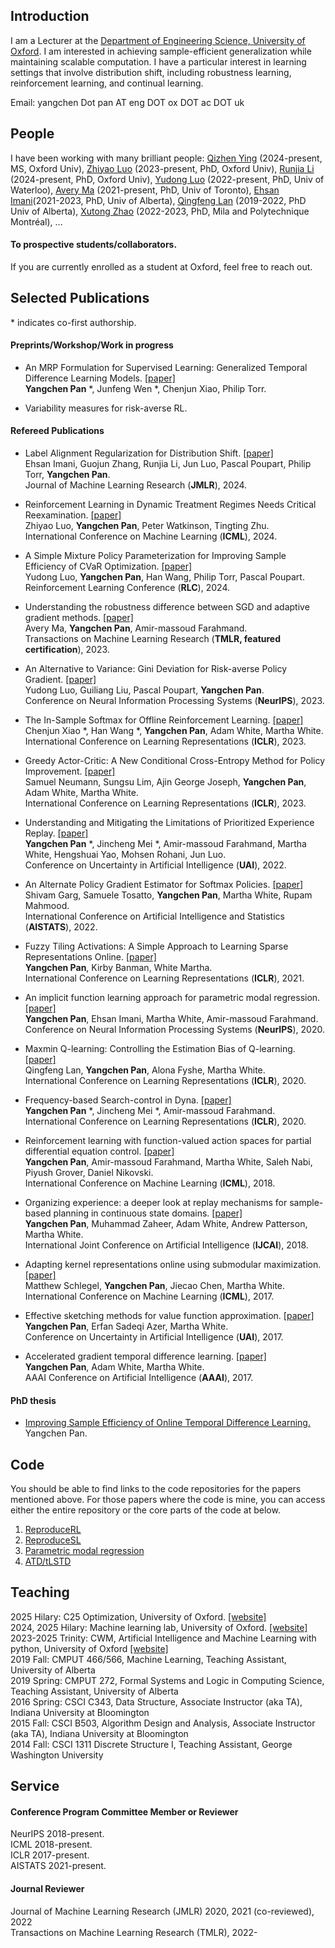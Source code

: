                                          
       
## Introduction

I am a Lecturer at the [Department of Engineering Science, University of Oxford](https://eng.ox.ac.uk/people/yangchen-pan/). I am interested in achieving sample-efficient generalization while maintaining scalable computation. I have a particular interest in learning settings that involve distribution shift, including robustness learning, reinforcement learning, and continual learning.

Email: yangchen Dot pan AT eng DOT ox DOT ac DOT uk
  
## People

I have been working with many brilliant people: [Qizhen Ying]() (2024-present, MS, Oxford Univ), [Zhiyao Luo](https://eng.ox.ac.uk/people/zhiyao-luo/) (2023-present, PhD, Oxford Univ), [Runjia Li]() (2024-present, PhD, Oxford Univ), 
[Yudong Luo](http://miyunluo.com/) (2022-present, PhD, Univ of Waterloo), [Avery Ma](http://averyma.com/) (2021-present, PhD, Univ of Toronto), [Ehsan Imani](https://ehsanei.github.io/)(2021-2023, PhD, Univ of Alberta), [Qingfeng Lan](https://lancelqf.github.io/about/) (2019-2022, PhD Univ of Alberta), [Xutong Zhao](https://tongtongx.github.io/) (2022-2023, PhD, Mila and Polytechnique Montréal), ... 

#### To prospective students/collaborators. 

If you are currently enrolled as a student at Oxford, feel free to reach out. 

## Selected Publications

\* indicates co-first authorship.

#### Preprints/Workshop/Work in progress

- An MRP Formulation for Supervised Learning: Generalized Temporal Difference Learning Models. [[paper]](https://arxiv.org/pdf/2404.15518.pdf)  
  **Yangchen Pan** *, Junfeng Wen *, Chenjun Xiao, Philip Torr.
  
- Variability measures for risk-averse RL. 

#### Refereed Publications

- Label Alignment Regularization for Distribution Shift. [[paper]](https://arxiv.org/abs/2211.14960)  
  Ehsan Imani, Guojun Zhang, Runjia Li, Jun Luo, Pascal Poupart, Philip Torr, **Yangchen Pan**.  
  Journal of Machine Learning Research (**JMLR**), 2024.

- Reinforcement Learning in Dynamic Treatment Regimes Needs Critical Reexamination. [[paper]](https://arxiv.org/abs/2405.18556)  
  Zhiyao Luo, **Yangchen Pan**, Peter Watkinson, Tingting Zhu.  
  International Conference on Machine Learning (**ICML**), 2024.
    
- A Simple Mixture Policy Parameterization for Improving Sample Efficiency of CVaR Optimization. [[paper]](https://arxiv.org/pdf/2403.11062.pdf)  
  Yudong Luo, **Yangchen Pan**, Han Wang, Philip Torr, Pascal Poupart.  
  Reinforcement Learning Conference (**RLC**), 2024. 

- Understanding the robustness difference between SGD and adaptive gradient methods. [[paper]](https://openreview.net/pdf?id=ed8SkMdYFT)  
  Avery Ma, **Yangchen Pan**, Amir-massoud Farahmand.  
  Transactions on Machine Learning Research (**TMLR, featured certification**), 2023. 

- An Alternative to Variance: Gini Deviation for Risk-averse Policy Gradient. [[paper]](https://arxiv.org/pdf/2307.08873.pdf)  
  Yudong Luo, Guiliang Liu, Pascal Poupart, **Yangchen Pan**.  
  Conference on Neural Information Processing Systems (**NeurIPS**), 2023.
     
- The In-Sample Softmax for Offline Reinforcement Learning. [[paper]](https://openreview.net/forum?id=u-RuvyDYqCM)  
  Chenjun Xiao *, Han Wang *, **Yangchen Pan**, Adam White, Martha White.  
  International Conference on Learning Representations (**ICLR**), 2023.
   
- Greedy Actor-Critic: A New Conditional Cross-Entropy Method for Policy Improvement. [[paper]](https://openreview.net/forum?id=eSQh8rG8Oa)   
  Samuel Neumann, Sungsu Lim, Ajin George Joseph, **Yangchen Pan**, Adam White, Martha White.  
  International Conference on Learning Representations (**ICLR**), 2023.
   
- Understanding and Mitigating the Limitations of Prioritized Experience Replay. [[paper]](https://openreview.net/pdf?id=HBlNGvIicg9)  
   **Yangchen Pan** *, Jincheng Mei *, Amir-massoud Farahmand, Martha White, Hengshuai Yao, Mohsen Rohani, Jun Luo.   
  Conference on Uncertainty in Artificial Intelligence (**UAI**), 2022.
   
- An Alternate Policy Gradient Estimator for Softmax Policies. [[paper]](https://arxiv.org/pdf/2112.11622.pdf)  
  Shivam Garg, Samuele Tosatto, **Yangchen Pan**, Martha White, Rupam Mahmood.  
  International Conference on Artificial Intelligence and Statistics (**AISTATS**), 2022.

- Fuzzy Tiling Activations: A Simple Approach to Learning Sparse Representations Online. [[paper]](https://openreview.net/forum?id=zElset1Klrp)  
  **Yangchen Pan**, Kirby Banman, White Martha.  
  International Conference on Learning Representations (**ICLR**), 2021.

- An implicit function learning approach for parametric modal regression. [[paper]](https://arxiv.org/abs/2002.06195)  
  **Yangchen Pan**, Ehsan Imani, Martha White, Amir-massoud Farahmand.  
  Conference on Neural Information Processing Systems (**NeurIPS**), 2020.

- Maxmin Q-learning: Controlling the Estimation Bias of Q-learning. [[paper]](https://openreview.net/forum?id=Bkg0u3Etwr)  
  Qingfeng Lan, **Yangchen Pan**, Alona Fyshe, Martha White.  
  International Conference on Learning Representations (**ICLR**), 2020.

- Frequency-based Search-control in Dyna. [[paper]](https://openreview.net/forum?id=B1gskyStwr)  
  **Yangchen Pan** *, Jincheng Mei *, Amir-massoud Farahmand.  
  International Conference on Learning Representations (**ICLR**), 2020.

- Reinforcement learning with function-valued action spaces for partial differential equation control. [[paper]](https://arxiv.org/abs/1806.06931)  
  **Yangchen Pan**, Amir-massoud Farahmand, Martha White, Saleh Nabi, Piyush Grover, Daniel Nikovski.  
  International Conference on Machine Learning (**ICML**), 2018.

- Organizing experience: a deeper look at replay mechanisms for sample-based planning in continuous state domains. [[paper]](https://arxiv.org/abs/1806.04624)  
  **Yangchen Pan**, Muhammad Zaheer, Adam White, Andrew Patterson, Martha White.  
  International Joint Conference on Artificial Intelligence (**IJCAI**), 2018.

- Adapting kernel representations online using submodular maximization. [[paper]](http://proceedings.mlr.press/v70/schlegel17a.html)  
  Matthew Schlegel, **Yangchen Pan**, Jiecao Chen, Martha White.  
  International Conference on Machine Learning (**ICML**), 2017.

- Effective sketching methods for value function approximation. [[paper]](https://arxiv.org/abs/1708.01298)  
  **Yangchen Pan**, Erfan Sadeqi Azer, Martha White.  
  Conference on Uncertainty in Artificial Intelligence (**UAI**), 2017.

- Accelerated gradient temporal difference learning. [[paper]](https://arxiv.org/abs/1611.09328)  
  **Yangchen Pan**, Adam White, Martha White.  
  AAAI Conference on Artificial Intelligence (**AAAI**), 2017.

#### PhD thesis

- [Improving Sample Efficiency of Online Temporal Difference Learning.](https://era.library.ualberta.ca/items/11f33d25-086e-493c-bdae-b0e364fd786a) Yangchen Pan.

## Code

You should be able to find links to the code repositories for the papers mentioned above. For those papers where the code is mine, you can access either the entire repository or the core parts of the code at below.

1. [ReproduceRL](https://github.com/yannickycpan/reproduceRL)
2. [ReproduceSL](https://github.com/yannickycpan/reproduceSL)
3. [Parametric modal regression](https://github.com/yannickycpan/parametricmodalregression) 
4. [ATD/tLSTD](https://github.com/yannickycpan/atd_tlstd)

## Teaching

2025 Hilary: C25 Optimization, University of Oxford. [[website]]()  
2024, 2025 Hilary: Machine learning lab, University of Oxford. [[website]]()  
2023-2025 Trinity: CWM, Artificial Intelligence and Machine Learning with python, University of Oxford [[website]](https://yannickycpan.github.io/oxford-engs-AIML-cwm/)  
2019 Fall: CMPUT 466/566, Machine Learning, Teaching Assistant, University of Alberta  
2019 Spring: CMPUT 272, Formal Systems and Logic in Computing Science, Teaching Assistant, University of Alberta  
2016 Spring: CSCI C343, Data Structure, Associate Instructor (aka TA), Indiana University at Bloomington  
2015 Fall: CSCI B503, Algorithm Design and Analysis, Associate Instructor (aka TA), Indiana University at Bloomington  
2014 Fall: CSCI 1311 Discrete Structure I, Teaching Assistant, George Washington University

## Service

#### Conference Program Committee Member or Reviewer

NeurIPS 2018-present.  
ICML 2018-present.  
ICLR 2017-present.  
AISTATS 2021-present.  

#### Journal Reviewer

Journal of Machine Learning Research (JMLR) 2020, 2021 (co-reviewed), 2022  
Transactions on Machine Learning Research (TMLR), 2022-
